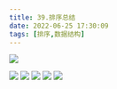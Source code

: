 ```yaml
---
title: 39.排序总结
date: 2022-06-25 17:30:09
tags: [排序,数据结构]
---
```


![](http://codekenan.icu/img/58.各种排序方法比较.png)
<!--more-->
![](http://codekenan.icu/img/59.时间性能.png)
![](http://codekenan.icu/img/59.时间性能2.png)
![](http://codekenan.icu/img/60.空间性能.png)
![](http://codekenan.icu/img/61.稳定性能.png)
![](http://codekenan.icu/img/62.时间复杂度下限.png)

